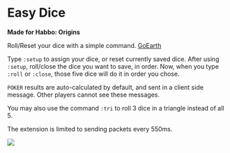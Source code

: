 # Easy Dice
**Made for Habbo: Origins**

Roll/Reset your dice with a simple command. [GoEarth](https://github.com/xabbo/goearth)

Type ```:setup``` to assign your dice, or reset currently saved dice. After using ```:setup```, roll/close the dice you want to save, in order.
Now, when you type ```:roll``` or ```:close```, those five dice will do it in order you chose.

```POKER``` results are auto-calculated by default, and sent in a client side message. Other players cannot see these messages.

You may also use the command ```:tri``` to roll 3 dice in a triangle instead of all 5.

The extension is limited to sending packets every 550ms.

![](https://github.com/chirp24/easydice/blob/main/dicescript1.gif)
